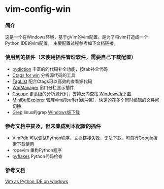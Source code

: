 # vim-config-win
### 简介
这是一个在Windows环境，基于gVim的vim配置。是为了将vim打造成一个Python IDE的vim配置。
主要配置过程参考如下文档链接。

### 使用到的插件（未使用插件管理软件，需要自己下载配置）
* [pydiction][] 丰富的的代码补全功能，按tab补全代码
* [Ctags for win][Ctags] 分析源代码的工具
* [TagList][]  配合Ctags可以高效的查看源代码
* [WinManager][]  窗口分栏显示插件
* [Cscope][]  更高级的分析源代码，支持反向查找 [Windows版下载][Cscope-win]
* [MiniBufExplorer][] 管理vim的buffer(缓冲区)，快速的在多个同时编辑的文件间切换
* [Grep][]  linux的grep [Windows版下载][Grep-win]


### 参考文档中提及，但未集成到本配置的插件
* VimPdb  可以调试Python程序，文档链接失效，无法下载，可自行Google搜索下载使用
* ropevim 重构Python程序
* [pyflakes][]  Python代码检查

### 参考文档
[Vim as Python IDE on windows][link1]

[pydiction]: http://www.vim.org/scripts/script.php?script_id=850
[Ctags]: http://ctags.sourceforge.net/
[TagList]: http://www.vim.org/scripts/script.php?script_id=273
[WinManager]: http://www.vim.org/scripts/script.php?script_id=95
[Cscope]: http://cscope.sourceforge.net/
[Cscope-win]: https://sourceforge.net/projects/mslk/
[MiniBufExplorer]: http://www.vim.org/scripts/script.php?script_id=159
[Grep]: http://www.gnu.org/software/grep/manual/
[Grep-win]: http://gnuwin32.sourceforge.net/packages/grep.htm
[pyflakes]: http://www.vim.org/scripts/script.php?script_id=2441

[link1]: http://www.cnblogs.com/renrenqq/archive/2010/09/09/1813669.html
